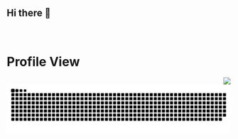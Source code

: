 ## Hi there 👋

<div align="left">
</div>

###

<br clear="both" style="flex justify-center">
<h1>Profile View</h1>
<img align="right" src="https://profile-counter.glitch.me/Jashgusani123/count.svg?"  />

###
<picture>
  <source media="(prefers-color-scheme: dark)" srcset="https://raw.githubusercontent.com/Jashgusani123/Jashgusani123/output/github-snake-dark.svg" />
  <source media="(prefers-color-scheme: light)" srcset="https://raw.githubusercontent.com/Jashgusani123/Jashgusani123/output/github-snake.svg" />
  <img alt="github-snake" src="https://raw.githubusercontent.com/Jashgusani123/Jashgusani123/output/github-snake.svg" />
</picture>
